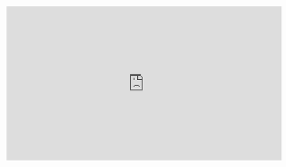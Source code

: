 <iframe width="720" height="405" src="https://www.youtube-nocookie.com/embed/Q4biu6LQC7E" frameborder="0" allow="accelerometer; autoplay; encrypted-media; gyroscope; picture-in-picture" allowfullscreen></iframe>